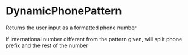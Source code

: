 # DynamicPhonePattern
Returns the user input as a formatted phone number

If international number different from the pattern given, will split phone prefix and the rest of the number
